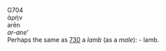 G704  
ἀρήν  
arēn  
*ar-ane‘*  
Perhaps the same as [730](g0730) a *lamb* (as a *male*): - lamb.  
